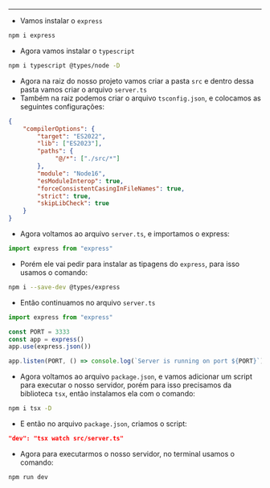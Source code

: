 ___
- Vamos instalar o `express`
```zsh
npm i express
```
- Agora vamos instalar o `typescript`
```zsh
npm i typescript @types/node -D
```
- Agora na raiz do nosso projeto vamos criar a pasta `src` e dentro dessa pasta vamos criar o arquivo `server.ts`
- Também na raiz podemos criar o arquivo `tsconfig.json`, e colocamos as seguintes configurações:
```json
{
	"compilerOptions": {
		"target": "ES2022",
		"lib": ["ES2023"],
		"paths": {
			 "@/*": ["./src/*"]
		},
		"module": "Node16",
		"esModuleInterop": true,
		"forceConsistentCasingInFileNames": true,
		"strict": true,
		"skipLibCheck": true
	}
}
```
- Agora voltamos ao arquivo `server.ts`, e importamos o express:
```ts
import express from "express"
```
- Porém ele vai pedir para instalar as tipagens do `express`, para isso usamos o comando:
```zsh
npm i --save-dev @types/express
```
- Então continuamos no arquivo `server.ts`
```ts
import express from "express"

const PORT = 3333
const app = express()
app.use(express.json())

app.listen(PORT, () => console.log(`Server is running on port ${PORT}`))
```
- Agora voltamos ao arquivo `package.json`, e vamos adicionar um script para executar o nosso servidor, porém para isso precisamos da biblioteca `tsx`, então instalamos ela com o comando:
```zsh
npm i tsx -D
```
- E então no arquivo `package.json`, criamos o script:
```json
"dev": "tsx watch src/server.ts"
```
- Agora para executarmos o nosso servidor, no terminal usamos o comando:
```zsh
npm run dev
```
